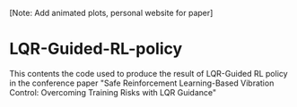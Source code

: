 [Note: Add animated plots, personal website for paper]
# LQR-Guided-RL-policy
This contents the code used to produce the result of LQR-Guided RL policy in the conference paper "Safe Reinforcement Learning-Based Vibration Control: Overcoming Training Risks with LQR Guidance"
